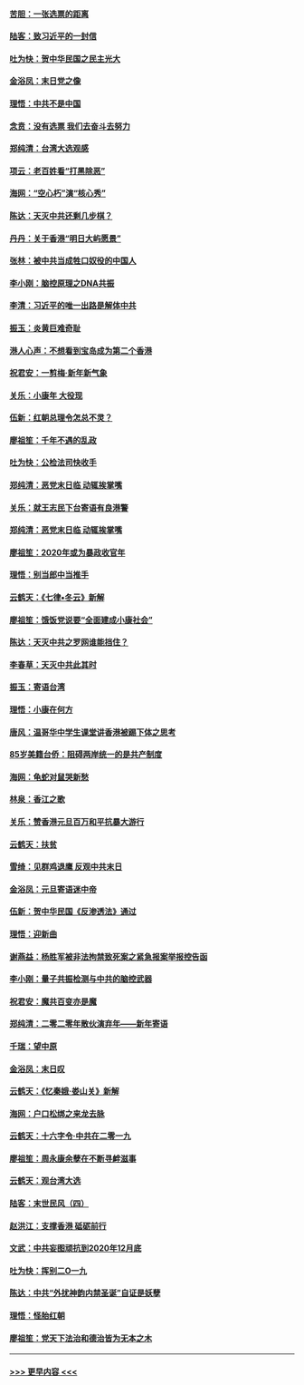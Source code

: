 #### [苦胆：一张选票的距离](../pages/nsc993/n11788914.md?t=01131233) 
#### [陆客：致习近平的一封信](../pages/nsc993/n11788867.md?t=01131233) 
#### [吐为快：贺中华民国之民主光大](../pages/nsc993/n11788618.md?t=01131233) 
#### [金浴凤：末日党之像](../pages/nsc993/n11787475.md?t=01131233) 
#### [理悟：中共不是中国](../pages/nsc993/n11787463.md?t=01131233) 
#### [念贲：没有选票  我们去奋斗去努力](../pages/nsc993/n11787398.md?t=01131233) 
#### [郑纯清：台湾大选观感](../pages/nsc993/n11786210.md?t=01131233) 
#### [项云：老百姓看“打黑除恶”](../pages/nsc993/n11785398.md?t=01131233) 
#### [海网：“空心朽”演“核心秀”](../pages/nsc993/n11783874.md?t=01131233) 
#### [陈达：天灭中共还剩几步棋？](../pages/nsc993/n11783719.md?t=01131233) 
#### [丹丹：关于香港“明日大屿愿景”](../pages/nsc993/n11783273.md?t=01131233) 
#### [张林：被中共当成牲口奴役的中国人](../pages/nsc993/n11782397.md?t=01131233) 
#### [李小刚：脑控原理之DNA共振](../pages/nsc993/n11780962.md?t=01131233) 
#### [李清：习近平的唯一出路是解体中共](../pages/nsc993/n11780866.md?t=01131233) 
#### [振玉：炎黄巨难奇耻](../pages/nsc993/n11779632.md?t=01131233) 
#### [港人心声：不想看到宝岛成为第二个香港](../pages/nsc993/n11778817.md?t=01131233) 
#### [祝君安：一剪梅‧新年新气象](../pages/nsc993/n11776340.md?t=01131233) 
#### [关乐：小康年 大役现](../pages/nsc993/n11774213.md?t=01131233) 
#### [伍新：红朝总理令怎总不灵？](../pages/nsc993/n11770813.md?t=01131233) 
#### [廖祖笙：千年不遇的乱政](../pages/nsc993/n11770373.md?t=01131233) 
#### [吐为快：公检法司快收手](../pages/nsc993/n11770359.md?t=01131233) 
#### [郑纯清：恶党末日临 动辄挨掌嘴](../pages/nsc993/n11769912.md?t=01131233) 
#### [关乐：就王志民下台寄语有良港警](../pages/nsc993/n11769903.md?t=01131233) 
#### [郑纯清：恶党末日临 动辄挨掌嘴](../pages/nsc993/n11769356.md?t=01131233) 
#### [廖祖笙：2020年或为暴政收官年](../pages/nsc993/n11768216.md?t=01131233) 
#### [理悟：别当郎中当推手](../pages/nsc993/n11768243.md?t=01131233) 
#### [云鹤天：《七律▪冬云》新解](../pages/nsc993/n11768204.md?t=01131233) 
#### [廖祖笙：饿饭党说要“全面建成小康社会”](../pages/nsc993/n11767482.md?t=01131233) 
#### [陈达：天灭中共之罗网谁能挡住？](../pages/nsc993/n11767465.md?t=01131233) 
#### [李春草：天灭中共此其时](../pages/nsc993/n11767452.md?t=01131233) 
#### [振玉：寄语台湾](../pages/nsc993/n11767432.md?t=01131233) 
#### [理悟：小康在何方](../pages/nsc993/n11767394.md?t=01131233) 
#### [唐风：温哥华中学生课堂讲香港被踢下体之思考](../pages/nsc993/n11766848.md?t=01131233) 
#### [85岁美籍台侨：阻碍两岸统一的是共产制度](../pages/nsc993/n11765043.md?t=01131233) 
#### [海网：龟蛇对鼠哭新愁](../pages/nsc993/n11764895.md?t=01131233) 
#### [林泉：香江之歌](../pages/nsc993/n11764415.md?t=01131233) 
#### [关乐：赞香港元旦百万和平抗暴大游行](../pages/nsc993/n11764382.md?t=01131233) 
#### [云鹤天：扶贫](../pages/nsc993/n11764245.md?t=01131233) 
#### [雪绮：见群鸡退鹰  反观中共末日](../pages/nsc993/n11762112.md?t=01131233) 
#### [金浴凤：元旦寄语迷中帝](../pages/nsc993/n11761788.md?t=01131233) 
#### [伍新：贺中华民国《反渗透法》通过](../pages/nsc993/n11761994.md?t=01131233) 
#### [理悟：迎新曲](../pages/nsc993/n11761152.md?t=01131233) 
#### [谢燕益：杨胜军被非法拘禁致死案之紧急报案举报控告函](../pages/nsc993/n11756134.md?t=01131233) 
#### [李小刚：量子共振检测与中共的脑控武器](../pages/nsc993/n11754518.md?t=01131233) 
#### [祝君安：魔共百变亦是魔](../pages/nsc993/n11754469.md?t=01131233) 
#### [郑纯清：二零二零年散伙演弃年——新年寄语](../pages/nsc993/n11754195.md?t=01131233) 
#### [千瑞：望中原](../pages/nsc993/n11754159.md?t=01131233) 
#### [金浴凤：末日叹](../pages/nsc993/n11752359.md?t=01131233) 
#### [云鹤天：《忆秦娥‧娄山关》新解](../pages/nsc993/n11752348.md?t=01131233) 
#### [海网：户口松绑之来龙去脉](../pages/nsc993/n11752328.md?t=01131233) 
#### [云鹤天：十六字令‧中共在二零一九](../pages/nsc993/n11752305.md?t=01131233) 
#### [廖祖笙：周永康余孽在不断寻衅滋事](../pages/nsc993/n11751013.md?t=01131233) 
#### [云鹤天：观台湾大选](../pages/nsc993/n11751007.md?t=01131233) 
#### [陆客：末世民风（四）](../pages/nsc993/n11749203.md?t=01131233) 
#### [赵洪江：支撑香港 砥砺前行](../pages/nsc993/n11748482.md?t=01131233) 
#### [文武：中共妄图顽抗到2020年12月底](../pages/nsc993/n11748446.md?t=01131233) 
#### [吐为快：挥别二O一九](../pages/nsc993/n11748411.md?t=01131233) 
#### [陈达：中共“外扰神韵内禁圣诞”自证是妖孽](../pages/nsc993/n11748226.md?t=01131233) 
#### [理悟：怪胎红朝](../pages/nsc993/n11748206.md?t=01131233) 
#### [廖祖笙：党天下法治和德治皆为无本之木](../pages/nsc993/n11748135.md?t=01131233) 

----
#### [ >>> 更早内容 <<< ](../indexes/nsc993-earlier.md)

